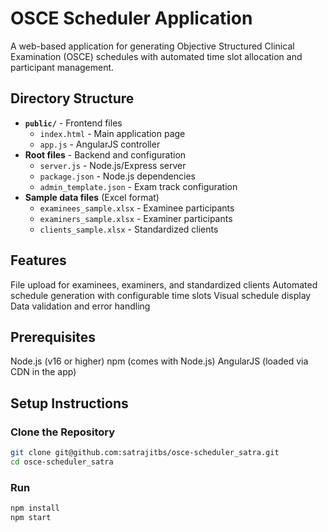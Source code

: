 # OSCE Scheduler Application

A web-based application for generating Objective Structured Clinical Examination (OSCE) schedules with automated time slot allocation and participant management.

## Directory Structure
- **`public/`** - Frontend files
  - `index.html` - Main application page
  - `app.js` - AngularJS controller
- **Root files** - Backend and configuration
  - `server.js` - Node.js/Express server
  - `package.json` - Node.js dependencies
  - `admin_template.json` - Exam track configuration
- **Sample data files** (Excel format)
  - `examinees_sample.xlsx` - Examinee participants
  - `examiners_sample.xlsx` - Examiner participants
  - `clients_sample.xlsx` - Standardized clients

## Features
File upload for examinees, examiners, and standardized clients
Automated schedule generation with configurable time slots
Visual schedule display
Data validation and error handling

## Prerequisites
Node.js (v16 or higher)
npm (comes with Node.js)
AngularJS (loaded via CDN in the app)

## Setup Instructions
### Clone the Repository
```bash
git clone git@github.com:satrajitbs/osce-scheduler_satra.git
cd osce-scheduler_satra
```
### Run
``` bash
npm install
npm start
```
